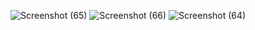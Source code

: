 ![Screenshot (65)](https://github.com/PKLProject/ERPFinance/assets/130948965/4d09b5bb-c674-43fd-87f1-2884d5eceef3)
![Screenshot (66)](https://github.com/PKLProject/ERPFinance/assets/130948965/5fedb9d4-813d-403f-868f-7beaf5859858)
![Screenshot (64)](https://github.com/PKLProject/ERPFinance/assets/130948965/761a3724-cc14-4649-bc74-ca8f34d0584b)
